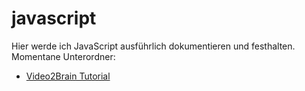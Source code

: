 javascript
==========

Hier werde ich JavaScript ausführlich dokumentieren und festhalten.
Momentane Unterordner:

* [Video2Brain Tutorial](https://github.com/michaelhaenzi/javascript/blob/master/video2brain.md)

